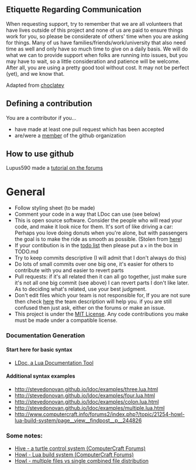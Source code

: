 ## Etiquette Regarding Communication
When requesting support, try to remember that we are all volunteers that have lives outside of this project and none of us are paid to ensure things work for you, so please be considerate of others' time when you are asking for things. Many of us have families/friends/work/university that also need time as well and only have so much time to give on a daily basis. We will do what we can to provide support when folks are running into issues, but you may have to wait, so a little consideration and patience will be welcome. After all, you are using a pretty good tool without cost. It may not be perfect (yet), and we know that.

Adapted from [choclatey](https://github.com/chocolatey/choco#etiquette-regarding-communication)

## Defining a contribution
You are a contributor if you...
* have made at least one pull request which has been accepted
* are/were a [member](https://github.com/orgs/CC-Hive/people) of the github organization

## How to use github
Lupus590 made a [tutorial on the forums](http://www.computercraft.info/forums2/index.php?/topic/26002-)

# General
* Follow styling sheet (to be made)
* Comment your code in a way that LDoc can use (see below)
* This is open source software. Consider the people who will read your code, and make it look nice for them. It's sort of like driving a car: Perhaps you love doing donuts when you're alone, but with passengers the goal is to make the ride as smooth as possible. (Stolen from [here](https://github.com/opengovernment/opengovernment/blob/master/CONTRIBUTING.md))
* If your contibution is in the [todo list](https://github.com/CC-Hive/Main/blob/master/TODO.md) then please put a `x` in the box in TODO.md
* Try to keep commits descriptive (I will admit that I don't always do this)
* Do lots of small commits over one big one, it's easier for others to contribute with you and easier to revert parts
* Pull requests: if it's all related then it can all go together, just make sure it's not all one big commit (see above) I can revert parts I don't like later. As to deciding what's related, use your best judgment.
* Don't edit files which your team is not responsible for, If you are not sure then check [here](https://github.com/orgs/CC-Hive/teams) the team description will help you. if you are still confused then just ask, either on the forums or make an issue.
* This project is under the [MIT License](). Any code contributions you make must be made under a compatible license.

### Documentation Generation

#### Start here for basic syntax
 * [LDoc, a Lua Documentation Tool](http://stevedonovan.github.io/ldoc/manual/doc.md.html)

#### Additional syntax examples
 * http://stevedonovan.github.io/ldoc/examples/three.lua.html
 * http://stevedonovan.github.io/ldoc/examples/four.lua.html
 * http://stevedonovan.github.io/ldoc/examples/colon.lua.html
 * http://stevedonovan.github.io/ldoc/examples/multiple.lua.html
 * http://www.computercraft.info/forums2/index.php?/topic/21254-howl-lua-build-system/page__view__findpost__p__244826

### Some notes:
 * [Hive - a turtle control system (ComputerCraft Forums)](http://www.computercraft.info/forums2/index.php?/topic/22421-wip-mit-hive-a-turtle-control-system)
 * [Howl - Lua build system (ComputerCraft Forums)](http://www.computercraft.info/forums2/index.php?/topic/21254-howl-lua-build-system/)
 * [Howl - multiple files vs single combined file distribution](http://www.computercraft.info/forums2/index.php?/topic/24639-howl-multiple-files-vs-single-combined-file-distribution/)
